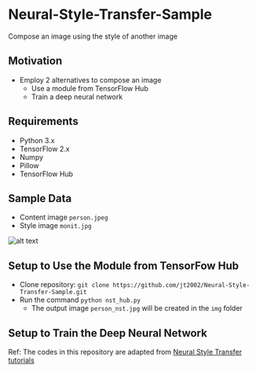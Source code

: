 # Neural-Style-Transfer-Sample
Compose an image using the style of another image

## Motivation
- Employ 2 alternatives to compose an image
  - Use a module from TensorFlow Hub
  - Train a deep neural network

## Requirements
- Python 3.x
- TensorFlow 2.x
- Numpy
- Pillow
- TensorFlow Hub

## Sample Data
- Content image `person.jpeg`
- Style image `monit.jpg`

![alt text](https://github.com/jt2002/Neural-Style-Transfer-Sample/tree/master/img/person.jpeg?raw=true "Content Image")

## Setup to Use the Module from TensorFow Hub
- Clone repository: `git clone https://github.com/jt2002/Neural-Style-Transfer-Sample.git`
- Run the command `python nst_hub.py`
  - The output image `person_nst.jpg` will be created in the `img` folder

## Setup to Train the Deep Neural Network

Ref: The codes in this repository are adapted from [Neural Style Transfer tutorials](https://www.tensorflow.org/tutorials/generative/style_transfer)
